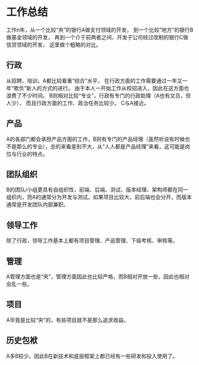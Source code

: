 # 工作总结

工作n年，从一个比较“央”的银行A做支付领域的开发，
到一个比较“地方”的银行B做基金领域的开发，
再到一个介于前两者之间、开发子公司经过改制的银行C做信贷领域的开发，
这里做个粗略的对比。

## 行政

从招聘、培训，A都比较看重“综合”水平，
在行政方面的工作需要通过一年又一年“欺负”新人的方式的进行。
由于本人一开始工作从校招进入，因此在这方面也浪费了不少时间。
B则相对比较“专业”，行政有专门的行政助理（A也有文员，但人少），
而且行政方面的工作、政治任务比较少。
C与A接近。

## 产品

A的各部门都会承担产品方面的工作，B则有专门的产品经理（虽然听说有时候也不是那么的专业），总的来看差别不大，从“人人都是产品经理”来看，这可能是岗位与行业的特点。

## 团队组织

B的团队/小组更具有自组织性，前端、后端、测试、版本经理、架构师都在同一组织内，而A的通常分为开发与测试，如果项目比较大，前后端也会分开，而版本通常是开发团队内部兼职。

## 领导工作

除了行政，领导工作基本上都有项目管理、产品管理、下级考核、审核等。

## 管理

A管理方面也是“央”，管理方面因此也比较严格，而B相对开放一些，因此也相对会乱一些。

## 项目

A毕竟是比较“央”的，有些项目就不是那么追求收益。

## 历史包袱

A多B较少。因此B在新技术和底层框架上都已经有一些研发和投入使用了。
